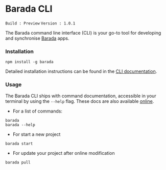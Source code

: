 # Barada CLI
`Build : Preview` `Version : 1.0.1`


The Barada command line interface (CLI) is your go-to tool for developing and synchronise [Barada](https://barada.miridoo.com) apps.


### Installation

```
npm install -g barada
```


Detailed installation instructions can be found in the [CLI documentation](https://barada.miridoo.com/docs/cli/installation).

### Usage

The Barada CLI ships with command documentation, accessible in your terminal by using the `--help` flag. These docs are also available [online](https://barada.miridoo.com/docs/cli/installation).

* For a list of commands:

```
barada
barada --help
```

* For start a new project 

```
barada start
```

* For update your project after online modification

```
barada pull
```

